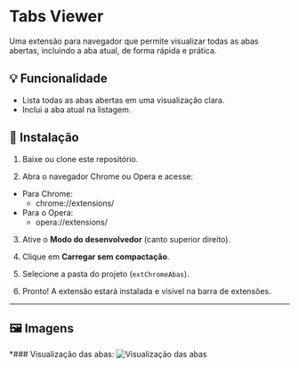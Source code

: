 # Tabs Viewer

Uma extensão para navegador que permite visualizar todas as abas abertas, incluindo a aba atual, de forma rápida e prática.

## 💡 Funcionalidade

- Lista todas as abas abertas em uma visualização clara.
- Inclui a aba atual na listagem.

## 🔧 Instalação

1. Baixe ou clone este repositório.


2. Abra o navegador Chrome ou Opera e acesse:

- Para Chrome:
    - chrome://extensions/
- Para o Opera:
    - opera://extensions/

3. Ative o **Modo do desenvolvedor** (canto superior direito).

4. Clique em **Carregar sem compactação**.

5. Selecione a pasta do projeto (`extChromeAbas`).

6. Pronto! A extensão estará instalada e visível na barra de extensões.

---

## 🖼️ Imagens

*### Visualização das abas:
![Visualização das abas](https://ibb.co/LDWfrQdG)